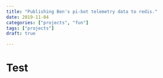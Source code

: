 ```yaml
---
title: "Publishing Ben's pi-bot telemetry data to redis."
date: 2019-11-04
categories: ["projects", "fun"]
tags: ["projects"]
draft: true

---
```


# Test

